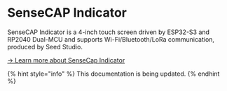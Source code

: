 # SenseCAP Indicator

SenseCAP Indicator is a 4-inch touch screen driven by ESP32-S3 and RP2040 Dual-MCU and supports Wi-Fi/Bluetooth/LoRa communication, produced by Seed Studio.

[-> Learn more about SenseCap Indicator ](https://wiki.seeedstudio.com/Sensor/SenseCAP/SenseCAP\_Indicator/Get\_started\_with\_SenseCAP\_Indicator/)

{% hint style="info" %}
This documentation is being updated.
{% endhint %}

